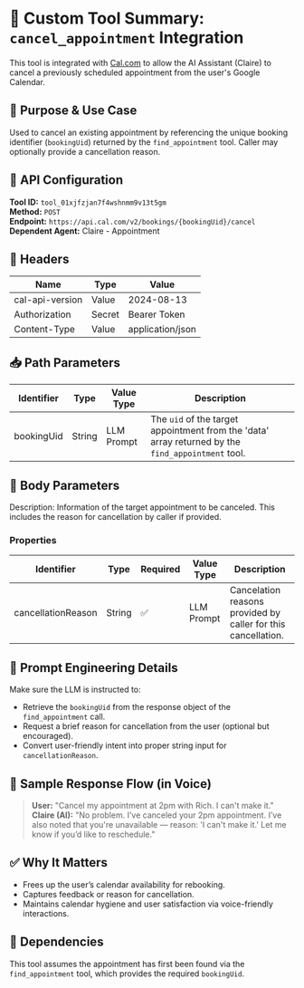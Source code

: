 # 📅 Custom Tool Summary: `cancel_appointment` Integration

This tool is integrated with [Cal.com](https://cal.com) to allow the AI Assistant (Claire) to cancel a previously scheduled appointment from the user's Google Calendar.



## 🧠 Purpose & Use Case

Used to cancel an existing appointment by referencing the unique booking identifier (`bookingUid`) returned by the `find_appointment` tool. Caller may optionally provide a cancellation reason.



## 🔧 API Configuration

**Tool ID:** `tool_01xjfzjan7f4wshnmm9v13t5gm`  
**Method:** `POST`  
**Endpoint:** `https://api.cal.com/v2/bookings/{bookingUid}/cancel`  
**Dependent Agent:** Claire - Appointment



## 🔐 Headers

| Name             | Type   | Value             |
|------------------|--------|------------------|
| cal-api-version  | Value  | 2024-08-13        |
| Authorization    | Secret | Bearer Token      |
| Content-Type     | Value  | application/json  |



## 📥 Path Parameters

| Identifier | Type   | Value Type  | Description |
|------------|--------|-------------|-------------|
| bookingUid | String | LLM Prompt  | The `uid` of the target appointment from the 'data' array returned by the `find_appointment` tool. |



## 🧾 Body Parameters

Description: Information of the target appointment to be canceled. This includes the reason for cancellation by caller if provided.

### Properties

| Identifier        | Type   | Required | Value Type | Description                                               |
|-------------------|--------|----------|------------|-----------------------------------------------------------|
| cancellationReason| String | ✅        | LLM Prompt | Cancelation reasons provided by caller for this cancellation. |



## 🧾 Prompt Engineering Details

Make sure the LLM is instructed to:

- Retrieve the `bookingUid` from the response object of the `find_appointment` call.
- Request a brief reason for cancellation from the user (optional but encouraged).
- Convert user-friendly intent into proper string input for `cancellationReason`.



## 📢 Sample Response Flow (in Voice)

> **User:** "Cancel my appointment at 2pm with Rich. I can't make it."  
> **Claire (AI):** "No problem. I’ve canceled your 2pm appointment. I’ve also noted that you're unavailable — reason: 'I can't make it.' Let me know if you’d like to reschedule."



## ✅ Why It Matters

- Frees up the user’s calendar availability for rebooking.
- Captures feedback or reason for cancellation.
- Maintains calendar hygiene and user satisfaction via voice-friendly interactions.



## 🧩 Dependencies

This tool assumes the appointment has first been found via the `find_appointment` tool, which provides the required `bookingUid`.